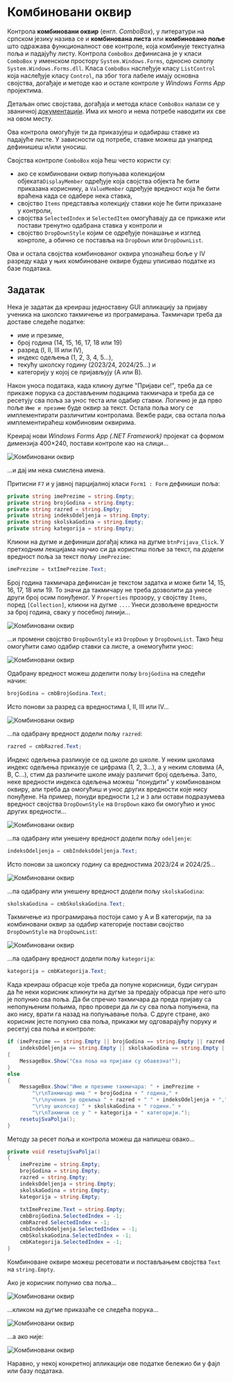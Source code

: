 # Комбиновани оквир

Контрола **комбиновани оквир** (енгл. *ComboBox*), у литератури на српском
језику назива се и **комбинована листа** или **комбиновано поље** што одражава
функционалност ове контроле, која комбинује текстуална поља и падајућу листу.
Контрола `ComboBox` дефинисана је у класи `ComboBox` у именском простору
`System.Windows.Forms`, односно склопу `System.Windows.Forms.dll`. Класа
`ComboBox` наслеђује класу `ListControl` која наслеђује класу `Control`, па
због тога лабеле имају основна својства, догађаје и методе као и остале
контроле у *Windows Forms App* пројектима.

Детаљан опис својстава, догађаја и метода класе `ComboBox` налази се у
званичној [документацији](https://learn.microsoft.com/en-us/dotnet/api/system.windows.forms.combobox?view=netframework-4.8).
Има их много и нема потребе наводити их све на овом месту.

Ова контрола омогућује ти да приказујеш и одабираш ставке из падајуће листе.
У зависности од потребе, ставке можеш да унапред дефинишеш и/или уносиш.

Својства контроле `ComboBox` која ћеш често користи су:

* ако се комбиновани оквир попуњава колекцијом објеката`DisplаyMember` одређује
која својства објекта ће бити приказана кориснику, а `ValueMember` одређује
вредност која ће бити враћена када се одабере нека ставка,
* својство `Items` представља колекцију ставки које ће бити приказане у
контроли,
* својства `SelectedIndex` и `SelectedItem` омогућавају да се прикаже или
постави тренутно одабрана ставка у контроли и
* својство `DropDownStyle` којим се одређује понашање и изглед конртоле, а
обично се поставља на `DropDown` или `DropDownList`.

Ова и остала својства комбинованог оквира упознаћеш боље у IV разреду када у
њих комбиноване оквире будеш уписивао податке из базе података.

## Задатак

Нека је задатак да креираш једноставну GUI апликацију за пријаву ученика на
школско такмичење из програмирања. Такмичари треба да доставе следеће податке:

* име и презиме,
* број година (14, 15, 16, 17, 18 или 19)
* разред (I, II, III или IV),
* индекс одељења (1, 2, 3, 4, 5...),
* текућу школску годину (2023/24, 2024/25...) и
* категорију у којој се пријављују (A или B).

Након уноса података, када кликну дугме "Пријави се!", треба да се прикаже
порука са достављеним подацима такмичара и треба да се ресетују сва поља за
унос теста или одабир ставки. Логично је да прво поље `Име и презиме` буде
оквир за текст. Остала поља могу се имплементирати различитим контролама. Вежбе
ради, сва остала поља имплементираћеш комбиновим оквирима.

Креирај нови *Windows Forms App (.NET Framework)* пројекат са формом димензија
400×240, постави контроле као на слици...

![Комбиновани оквир](./images/combobox-01.png)

...и дај им нека смислена имена.

Притисни `F7` и у јавној парцијалној класи `Form1 : Form` дефиниши поља:

```cs
private string imePrezime = string.Empty;
private string brojGodina = string.Empty;
private string razred = string.Empty;
private string indeksOdeljenja = string.Empty;
private string skolskaGodina = string.Empty;
private string kategorija = string.Empty;
```

Кликни на дугме и дефиниши догађај клика на дугме `btnPrijava_Click`. У
претходним лекцијама научио си да користиш поље за текст, па додели вредност
поља за текст пољу `imePrezime`:

```cs
imePrezime = txtImePrezime.Text;
```

Број година такмичара дефинисан је текстом задатка и може бити 14, 15, 16, 17,
18 или 19. То значи да такмичару не треба дозволити да унесе други број осим
понуђеног. У `Properties` прозору, у својству `Items`, поред `[Collection]`,
кликни на дугме `...`. Унеси дозвољене вредности за број година, сваку у
посебној линији...

![Комбиновани оквир](./images/combobox-02.png)

...и промени својство `DropDownStyle` из `DropDown` у `DropDownList`. Тако ћеш
омогућити само одабир ставки са листе, а онемогућити унос:

![Комбиновани оквир](./images/combobox-03.png)

Одабрану вредност можеш доделити пољу `brojGodina` на следећи начин:

```cs
brojGodina = cmbBrojGodina.Text;
```

Исто понови за разред са вредностима I, II, III или IV...

![Комбиновани оквир](./images/combobox-04.png)

...па одабрану вредност додели пољу `razred`:

```cs
razred = cmbRazred.Text;
```

Индекс одељења разликује се од школе до школе. У неким школама индекс одељења
приказује се цифрама (1, 2, 3...), а у неким словима (A, B, C...), стим да
различите школе имају различит број одељења. Зато, неке вредности индекса
одељења можеш "понудити" у комбинованом оквиру, али треба да омогућиш и унос
других вредности које нису понуђене. На пример, понуди вредности `1`,`2` и `3`
али остави подразумева вредност својства `DropDownStyle` на `DropDown` како би
омогућио и унос других вредности...

![Комбиновани оквир](./images/combobox-05.png)

...па одабрану или унешену вредност додели пољу `odeljenje`:

```cs
indeksOdeljenja = cmbIndeksOdeljenja.Text;
```

Исто понови за школску годину са вредностима 2023/24 и 2024/25...

![Комбиновани оквир](./images/combobox-06.png)

...па одабрану или унешену вредност додели пољу `skolskaGodina`:

```cs
skolskaGodina = cmbSkolskaGodina.Text;
```

Такмичење из програмирања постоји само у A и B категорији, па за комбиновани
оквир за одабир категорије постави својство `DropDownStyle` на `DropDownList`:

![Комбиновани оквир](./images/combobox-07.png)

...па одабрану вредност додели пољу `kategorija`:

```cs
kategorija = cmbKategorija.Text;
```

Када креираш обрасце које треба да попуне корисници, буди сигуран да ће неки
корисник кликнути на дугме за предају обрасца пре него што је попунио сва поља.
Да би спречио такмичара да преда пријаву са непопуњеним пољима, прво провери да
ли су сва поља попуњена, па ако нису, врати га назад на попуњавање поља. С
друге стране, ако корисник јесте попунио сва поља, прикажи му одговарајућу
поруку и ресетуј сва поља и контроле:

```cs
if (imePrezime == string.Empty || brojGodina == string.Empty || razred == string.Empty ||
    indeksOdeljenja == string.Empty || skolskaGodina == string.Empty || kategorija == string.Empty)
{
    MessageBox.Show("Сва поља на пријави су обавезна!");
}
else
{
    MessageBox.Show("Име и презиме такмичара: " + imePrezime +
        "\r\nТакмичар има " + brojGodina + " година," +
        "\r\nученик је одељења " + razred + " " + indeksOdeljenja + "," +
        "\r\nу школској " + skolskaGodina + " години." +
        "\r\nТакмичи се у " + kategorija + " категорији.");
    resetujSvaPolja();
}
```

Методу за ресет поља и контрола можеш да напишеш овако...

```cs
private void resetujSvaPolja()
{
    imePrezime = string.Empty;
    brojGodina = string.Empty;
    razred = string.Empty;
    indeksOdeljenja = string.Empty;
    skolskaGodina = string.Empty;
    kategorija = string.Empty;
    
    txtImePrezime.Text = string.Empty;
    cmbBrojGodina.SelectedIndex = -1;
    cmbRazred.SelectedIndex = -1;
    cmbIndeksOdeljenja.SelectedIndex = -1;
    cmbSkolskaGodina.SelectedIndex = -1;
    cmbKategorija.SelectedIndex = -1;
}
```

Комбиноване оквире можеш ресетовати и постављањем својства `Text` на `string.Empty`.

Ако је корисник попунио сва поља...

![Комбиновани оквир](./images/combobox-08.png)

...кликом на дугме приказаће се следећа порука...

![Комбиновани оквир](./images/combobox-09.png)

...а ако није:

![Комбиновани оквир](./images/combobox-10.png)

Наравно, у некој конкретној апликацији ове податке бележио би у фајл или базу
података.

